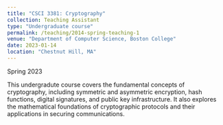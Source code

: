 ```yaml
---
title: "CSCI 3381: Cryptography"
collection: Teaching Assistant
type: "Undergraduate course"
permalink: /teaching/2014-spring-teaching-1
venue: "Department of Computer Science, Boston College"
date: 2023-01-14
location: "Chestnut Hill, MA"
---
```


Spring 2023

This undergradute course covers the fundamental concepts of cryptography, including symmetric and asymmetric encryption, hash functions, digital signatures, and public key infrastructure. It also explores the mathematical foundations of cryptographic protocols and their applications in securing communications.

<!-- Heading 1
======

Heading 2
======

Heading 3
====== -->